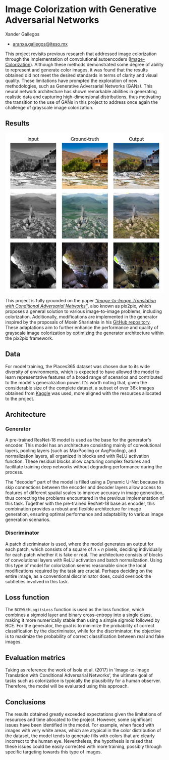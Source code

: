 # Image Colorization with Generative Adversarial Networks
Xander Gallegos 
+ <aranxa.gallegos@iteso.mx>


This project revisits previous research that addressed image colorization through the implementation of convolutional autoencoders ([Image-Colorization](https://github.com/xagallegos/Image-Colorization)). Although these methods demonstrated some degree of ability to represent and generate color images, it was found that the results obtained did not meet the desired standards in terms of clarity and visual quality. These limitations have prompted the exploration of new methodologies, such as Generative Adversarial Networks (GANs). This neural network architecture has shown remarkable abilities in generating realistic data and capturing high-dimensional distributions, thus motivating the transition to the use of GANs in this project to address once again the challenge of grayscale image colorization.

## Results
![output-result](output-examples/Colorization_01.png)

This project is fully grounded on the paper [*"Image-to-Image Translation with Conditional Adversarial Networks"*](https://arxiv.org/pdf/1611.07004.pdf), also known as pix2pix, which proposes a general solution to various image-to-image problems, including colorization. Additionally, modifications are implemented in the generator inspired by the proposals of Moein Shariatnia in his [GitHub repository](https://github.com/moein-shariatnia/Deep-Learning/tree/main/Image%20Colorization%20Tutorial). These adaptations aim to further enhance the performance and quality of grayscale image colorization by optimizing the generator architecture within the pix2pix framework.

## Data
For model training, the Places365 dataset was chosen due to its wide diversity of environments, which is expected to have allowed the model to learn representative features of a broad range of scenarios and contributed to the model's generalization power. It's worth noting that, given the considerable size of the complete dataset, a subset of over 36k images obtained from [Kaggle](https://www.kaggle.com/datasets/pankajkumar2002/places365) was used, more aligned with the resources allocated to the project.

## Architecture
### Generator
A pre-trained ResNet-18 model is used as the base for the generator's encoder. This model has an architecture consisting mainly of convolutional layers, pooling layers (such as MaxPooling or AvgPooling), and normalization layers, all organized in blocks and with ReLU activation function. These residual blocks allow capturing complex features and facilitate training deep networks without degrading performance during the process.

The "decoder" part of the model is filled using a Dynamic U-Net because its skip connections between the encoder and decoder layers allow access to features of different spatial scales to improve accuracy in image generation, thus correcting the problems encountered in the previous implementation of this task. Together with the pre-trained ResNet-18 base as encoder, this combination provides a robust and flexible architecture for image generation, ensuring optimal performance and adaptability to various image generation scenarios.

### Discriminator
A patch discriminator is used, where the model generates an output for each patch, which consists of a square of $n \times n$ pixels, deciding individually for each patch whether it is fake or real. The architecture consists of blocks of convolutional layers with ReLU activation and batch normalization. Using this type of model for colorization seems reasonable since the local modifications required by the task are crucial. Perhaps deciding on the entire image, as a conventional discriminator does, could overlook the subtleties involved in this task.

## Loss function
The `BCEWithLogitsLoss` function is used as the loss function, which combines a sigmoid layer and binary cross-entropy into a single class, making it more numerically stable than using a simple sigmoid followed by BCE. For the generator, the goal is to minimize the probability of correct classification by the discriminator, while for the discriminator, the objective is to maximize the probability of correct classification between real and fake images.

## Evaluation metrics
Taking as reference the work of Isola et al. (2017) in 'Image-to-Image Translation with Conditional Adversarial Networks', the ultimate goal of tasks such as colorization is typically the plausibility for a human observer. Therefore, the model will be evaluated using this approach.

## Conclusions
The results obtained greatly exceeded expectations given the limitations of resources and time allocated to the project. However, some significant issues have been identified in the model. For example, when faced with images with very white areas, which are atypical in the color distribution of the dataset, the model tends to generate fills with colors that are clearly incorrect to the human eye. Nevertheless, the hypothesis is raised that these issues could be easily corrected with more training, possibly through specific targeting towards this type of images.
